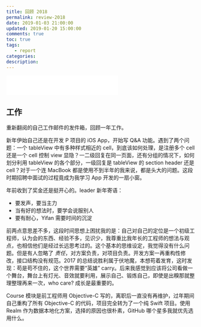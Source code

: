 ```yaml
---
title: 回顾 2018
permalink: review-2018
date: 2019-01-03 21:00:00
updated: 2019-01-20 15:00:00
comments: true
toc: true
tags:
   - report
categories:
description:
---
```


<iframe frameborder="no" border="0" marginwidth="0" marginheight="0" width=298 height=52 src="//music.163.com/outchain/player?type=2&id=1313107065&auto=0&height=32"></iframe>

## 工作

重新翻阅的自己工作邮件的发件箱，回顾一年工作。

新年伊始自己还是在开发 P 项目的 iOS App，开始写 Q&A 功能。遇到了两个问题：一个 tableView 中有多种样式相近的 cell，到底该如何处理，是注册多个 cell 还是一个 cell 控制 view 显隐？一二级回复在同一页面，还有分组的情况下，如何划分利用 tableView 的各个部分，一级回复是 tableView 的 section header 还是 cell？对于一个连 MacBook 都是使用不到半年的我来说，都是头大的问题。这段时期招聘中面试的过程竟成为我学习 App 开发的一扇小窗。

年前收到了奖金还是挺开心的。leader 新年寄语：

- 要发声，要当主力
- 当有好的想法时，要学会说服别人
- 要有耐心，Yifan 需要时间的沉淀

前两点意思差不多，这段时间思想上困扰我的是：自己对自己的定位是一个初级工程师，认为会的东西、经验不多，见识少，我尊重比我年长的工程师的想法与观点，也相信他们是经过长远思考过的。这个基本的思维设定，我觉得没有什么问题。但是有人忽略了 *责任*，对方案负责，对项目负责。开发方案一再重构性修改，接口结构没有规范。2017 的总结说胜利属于伏地魔，本想苟着发育，这时发现：苟是苟不住的，这个世界需要“英雄” carry。后来我感觉到应该将公司看做一个舞台，舞台上有灯光、音效就要利用，展示自己、锻炼自己，即使是出糗那就整理整理再来一次，who care? 成长是最重要的。

Course 模块是前工程师用 Objective-C 写的，离职后一直没有再维护，过年期间自己重构了所有 Objective-C 的代码，项目完全转为了一个纯 Swift 项目。使用 Realm 作为数据本地化方案，选择的原因也很朴素，GitHub 哪个星多我就优先选用什么。
